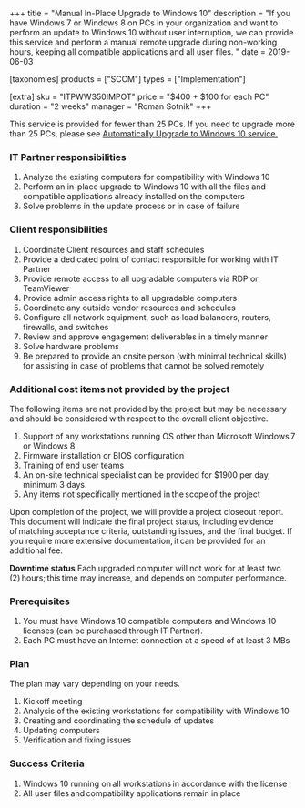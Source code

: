 +++
title = "Manual In-Place Upgrade to Windows 10"
description = "If you have Windows 7 or Windows 8 on PCs in your organization and want to perform an update to Windows 10 without user interruption, we can provide this service and perform a manual remote upgrade during non-working hours, keeping all compatible applications and all user files. "
date = 2019-06-03

[taxonomies]
products = ["SCCM"]
types = ["Implementation"]

[extra]
sku = "ITPWW350IMPOT"
price = "$400 + $100 for each PC"
duration = "2 weeks"
manager = "Roman Sotnik"
+++

This service is provided for fewer than 25 PCs. If you need to upgrade
more than 25 PCs, please see [Automatically Upgrade to Windows 10
service.](https://o365hq.com/services/automatic-in-place-upgrade-to-windows-10)

### IT Partner responsibilities

1.  Analyze the existing computers for compatibility with Windows 10
2.  Perform an in-place upgrade to Windows 10 with all the files and
    compatible applications already installed on the computers 
3.  Solve problems in the update process or in case of failure

### Client responsibilities

1.  Coordinate Client resources and staff schedules
2.  Provide a dedicated point of contact responsible for working with IT
    Partner
3.  Provide remote access to all upgradable computers via RDP
    or TeamViewer
4.  Provide admin access rights to all upgradable computers
5.  Coordinate any outside vendor resources and schedules
6.  Configure all network equipment, such as load balancers, routers,
    firewalls, and switches
7.  Review and approve engagement deliverables in a timely manner
8.  Solve hardware problems
9.  Be prepared to provide an onsite person (with minimal technical
    skills) for assisting in case of problems that cannot be solved
    remotely

### Additional cost items not provided by the project

The following items are not provided by the project but may be
necessary and should be considered with respect to the overall
client objective. 
1.  Support of any workstations running OS other than Microsoft
    Windows 7 or Windows 8
2.  Firmware installation or BIOS configuration
3.  Training of end user teams
4.  An on-site technical specialist can be provided for $1900 per day,
    minimum 3 days.
5.  Any items not specifically mentioned in the scope of the project

Upon completion of the project, we will provide a project closeout
report. This document will indicate the final project status, including
evidence of matching acceptance criteria, outstanding issues, and the
final budget. If you require more extensive documentation, it can be
provided for an additional fee.  

**Downtime status** Each upgraded computer will not work for at least
two (2) hours; this time may increase, and depends on computer performance.

### Prerequisites

1.  You must have Windows 10 compatible computers and Windows 10
    licenses (can be purchased through IT Partner).
2.  Each PC must have an Internet connection at a speed of at least 3
    MBs

### Plan

The plan may vary depending on your needs.

1.  Kickoff meeting
2.  Analysis of the existing workstations for compatibility with
    Windows 10
3.  Creating and coordinating the schedule of updates
4.  Updating computers
5.  Verification and fixing issues

### Success Criteria

1.  Windows 10 running on all workstations in accordance with the
    license
2.  All user files and compatibility applications remain in place
